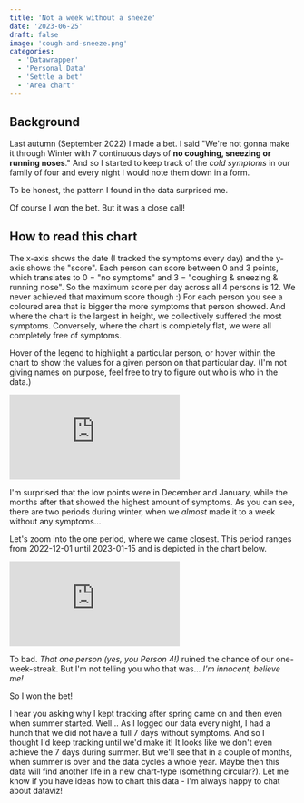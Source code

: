 ```yaml
---
title: 'Not a week without a sneeze'
date: '2023-06-25'
draft: false
image: 'cough-and-sneeze.png'
categories:
  - 'Datawrapper'
  - 'Personal Data'
  - 'Settle a bet'
  - 'Area chart'
---
```


<script>
  import Embed from '$lib/components/EmbedIFrame.svelte';
</script>

## Background
Last autumn (September 2022) I made a bet. 
I said "We're not gonna make it through Winter with 7 continuous days of **no coughing, sneezing or running noses**." 
And so I started to keep track of the *cold symptoms* in our family of four and every night I would note them down in a form.

To be honest, the pattern I found in the data surprised me.

<Accordion summary="Did you win the bet???">

Of course I won the bet. But it was a close call!

</Accordion>

## How to read this chart
The x-axis shows the date (I tracked the symptoms every day) and the y-axis shows the "score". 
Each person can score between 0 and 3 points, which translates to 0 = "no symptoms" and 3 = "coughing & sneezing & running nose". 
So the maximum score per day across all 4 persons is 12. 
We never achieved that maximum score though :)
For each person you see a coloured area that is bigger the more symptoms that person showed. 
And where the chart is the largest in height, we collectively suffered the most symptoms. 
Conversely, where the chart is completely flat, we were all completely free of symptoms.

Hover of the legend to highlight a particular person, or hover within the chart to show the values for a given person on that particular day. 
(I'm not giving names on purpose, feel free to try to figure out who is who in the data.)

<Embed 
  src="https://datawrapper.dwcdn.net/IpBV1/2/" 
  title="Not a week without a sneeze"  
  scrolling="no"
/>

I'm surprised that the low points were in December and January, while the months after that showed the highest amount of symptoms.
As you can see, there are two periods during winter, when we *almost* made it to a week without any symptoms... 

Let's zoom into the one period, where we came closest. 
This period ranges from 2022-12-01 until 2023-01-15 and is depicted in the chart below. 

<Embed 
  src="https://datawrapper.dwcdn.net/IK0K0/3/" 
  title="This could have been it!"  
  scrolling="no"
/>

To bad. *That one person (yes, you Person 4!)* ruined the chance of our one-week-streak. 
But I'm not telling you who that was... *I'm innocent, believe me!*

So I won the bet! 

I hear you asking why I kept tracking after spring came on and then even when summer started.
Well... As I logged our data every night, I had a hunch that we did not have a full 7 days without symptoms.
And so I thought I'd keep tracking until we'd make it!
It looks like we don't even achieve the 7 days during summer.
But we'll see that in a couple of months, when summer is over and the data cycles a whole year. 
Maybe then this data will find another life in a new chart-type (something circular?). 
Let me know if you have ideas how to chart this data - I'm always happy to chat about dataviz!
